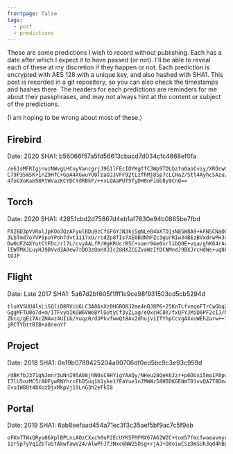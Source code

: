 ```yaml
---
frontpage: false
tags:
  - post
  - predictions
---
```


These are some predictions I wish to record without publishing. Each has a date
after which I expect it to have passed (or not). I'll be able to reveal each of
these at my discretion if they happen or not. Each prediction is encrypted with
AES 128 with a unique key, and also hashed with SHA1. This post is recorded in
a git repository, so you can also check the timestamps and hashes there. The
headers for each predictions are reminders for me about their passphrases, and
may not always hint at the content or subject of the predictions.

(I am hoping to be wrong about most of these.)

## Firebird

Date: 2020
SHA1: b56066f57a5fd56613cbacd7d034cfc4868ef0fa

```
/e61sMFRIgjnuzNWvgLHCuyVancgrjJ9G1lFEcIOYKgffC3Wp9TDLbzfo0anCviy/XROcw0swAvuASM
C79P35m5K+1nZ9HfC+GpA4XGwuYU0TzaOJJVFF92tLzfhMj8Sp7cLCHa2/Stl4AyhcSAzu/pcvGRIsD
4fobXoKam58RtWVazKCYDCYdRBkF/++xLQAaPUT5TyDH0nFibb8y9CnQ==
```

## Torch

Date: 2020
SHA1: 42851cbd2d75867d4eb1af7830e94b0865be7fbd

```
PX2BD3pVVRolJpKOo3QzAFyulBDu9zCfGFGYJN3kj5qNLe84bXTD1sN85W8A9+kFNSCNaOOrAU3kMcr
3LbTmd7o7VPSpuYPoh7dvt1117xU/rcdZp8fIs7XE0BdNhFZc3gUrRIw34BEzBVxdrwPH34A9pz2td/
Dw0UF24XYutCtFDc/rl7L/cvyAALfP/HgKRUcrB5C+xaer94e0xrlibQ0E+vqa/ghK64rAuI0uXHe4g
lEWTMXJLuyHJ9BVvd3A0ew7rDQ3zQoHX3Ic28HXZCGZvaWzIfDCNMndJ9BXJrcHdNe+uq8EX6PJGLxT
tDJP
```

## Flight

Date: Late 2017
SHA1: 5a67d2bf605f1fff1c9ce98f931503cd5cb5294d

```
tluXVSUU4lsLiSQliD8RViU6LC3A86sXz0HGBO8J2me4nBJ8P6+25KnTLfxeqoFTrCwGbq2PwkEGan8
GggMFTU0o7d+m/ITFvybIKGW6VWe8YlGUtyCf3vZLag/eOxcHC0Y/fxQFYJMiD6PF2cIJ/Naq1ugcp5
Zbcq/gEi7AcZNAwz4UIib/Yuqz0/dJPkvfwwQt8Ax2dhujv1ITYhpCcvgAXxuWEh2arw++7AhnLH5Qh
jRCTYbttBIB+a8neoYf
```

## Project

Date: 2018
SHA1: 0e19b0789425204a90706df0ed5bc9c3e93c959d

```
/dBKfbJ371qNJmnr3uNnI95A08jhN0sC9HYigYAAQy/NHeu28QeK6Jzr+p6OUxi5mo1P8pdjpP0YX9j
I7lU5ozMC5rADFywRNYhrcEhD5uq1b1yke1fEaYue1n7MWWz58H5DKGENmT01vvQA7T8Dm4MhdoCJO2
Evu1W8Ot4bXozDjxMkpVj19LnG3h2eFkI8
```

## Portal

Date: 2019
SHA1: 6ab8eefaad454a71ec3f3c35aef5bf9ac7c5f9eb

```
oFKm7TWxQRya86XplBPLniAOzCXxch0oP2EcUYK5FMFMX67A62WZC+tom57fmcfwaeavmyrzVgrx8Hl
1zr5p7yVq1ZbTuStAkwfawV24/AlwPFJf3Nxc6NW25Osg+rjAJ+OdoiwCSzDmSUh3qd4hBg==
```
